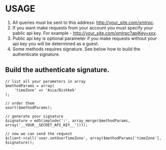 # USAGE

1. All queries must be sent to this address: http://your_site.com/xmlrpc.
2. If you want make requests from your account you must specify your pablic api key. For example - http://your_site.com/xmlrpc?apiKey=xxx.
3. Public api key is optional parameter if you make requests without your api key you will be determined as a guest.
4. Some methods requires signature. See below how to build the authenticate signature.

## Build the authenticate signature.

    // list all your parameters in array
    $methodParams = array(
        'timeZone' => 'Asia/Bishkek'
    );

    // order them
    asort($methodParams);

    // generate your signature
    $signature = md5(implode(':', array_merge($methodParams, array('__YOUR__SECRET_API_KEY__'))));

    // now we can send the request
    $client->call('user.setUserTimeZone', array($methodParams['timeZone'], $signature));
